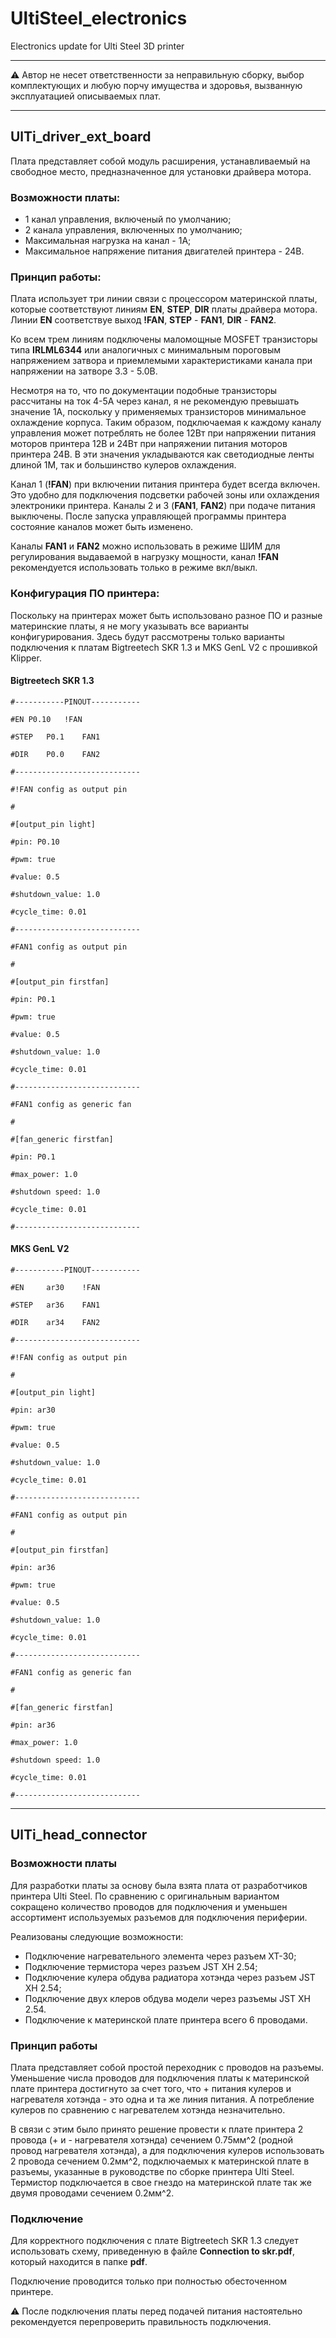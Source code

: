 # UltiSteel_electronics
Electronics update for Ulti Steel 3D printer

------

:warning: Автор не несет ответственности за неправильную сборку, выбор комплектующих и любую порчу имущества и здоровья, вызванную эксплуатацией описываемых плат.

------

## UlTi_driver_ext_board

Плата представляет собой модуль расширения, устанавливаемый на свободное место, предназначенное для установки драйвера мотора.

### Возможности платы:

- 1 канал управления, включеный по умолчанию;
- 2 канала управления, включенных по умолчанию;
- Максимальная нагрузка на канал - 1А;
- Максимальное напряжение питания  двигателей принтера  - 24В.

### Принцип работы:

Плата использует три линии связи с процессором материнской платы, которые соответствуют линиям **EN**, **STEP**, **DIR** платы драйвера мотора. Линии **EN** соответствуе выход **!FAN**, **STEP** - **FAN1**, **DIR** - **FAN2**. 

Ко всем трем линиям подключены маломощные MOSFET транзисторы типа **IRLML6344** или аналогичных с минимальным пороговым напряжением затвора и приемлемыми характеристиками канала при напряжении на затворе 3.3 - 5.0В.

Несмотря на то, что по документации подобные транзисторы рассчитаны на ток 4-5А через канал, я не рекомендую превышать значение 1А, поскольку у применяемых транзисторов минимальное охлаждение корпуса. Таким образом, подключаемая к каждому каналу управления может потреблять не более 12Вт при напряжении питания моторов принтера 12В и 24Вт при напряжении питания моторов принтера 24В. В эти значения укладываются как светодиодные ленты длиной 1М, так и большинство кулеров охлаждения.

Канал 1 (**!FAN**) при включении питания принтера будет всегда включен. Это удобно для подключения подсветки рабочей зоны или охлаждения электроники принтера. Каналы 2 и 3 (**FAN1**, **FAN2**) при подаче питания выключены. После запуска управляющей программы принтера состояние каналов может быть изменено.

Каналы **FAN1** и **FAN2** можно использовать в режиме ШИМ для регулирования выдаваемой в нагрузку мощности, канал **!FAN** рекомендуется использовать только в режиме вкл/выкл.

### Конфигурация ПО принтера:

Поскольку на принтерах может быть использовано разное ПО и разные материнские платы, я не могу указывать все варианты конфигурирования. Здесь будут рассмотрены только варианты подключения к платам Bigtreetech SKR 1.3 и MKS GenL V2 с прошивкой Klipper. 

#### Bigtreetech SKR 1.3

```
#-----------PINOUT-----------

#EN	P0.10	!FAN

#STEP	P0.1	FAN1

#DIR	P0.0	FAN2

#----------------------------

#!FAN config as output pin

#

#[output_pin light]

#pin: P0.10

#pwm: true

#value: 0.5

#shutdown_value: 1.0

#cycle_time: 0.01

#----------------------------

#FAN1 config as output pin

#

#[output_pin firstfan]

#pin: P0.1

#pwm: true

#value: 0.5

#shutdown_value: 1.0

#cycle_time: 0.01

#----------------------------

#FAN1 config as generic fan

#

#[fan_generic firstfan]

#pin: P0.1

#max_power: 1.0

#shutdown speed: 1.0

#cycle_time: 0.01

#----------------------------
```


#### MKS GenL V2

```
#-----------PINOUT-----------

#EN		ar30	!FAN

#STEP	ar36	FAN1

#DIR	ar34	FAN2

#----------------------------

#!FAN config as output pin

#

#[output_pin light]

#pin: ar30

#pwm: true

#value: 0.5

#shutdown_value: 1.0

#cycle_time: 0.01

#----------------------------

#FAN1 config as output pin

#

#[output_pin firstfan]

#pin: ar36

#pwm: true

#value: 0.5

#shutdown_value: 1.0

#cycle_time: 0.01

#----------------------------

#FAN1 config as generic fan

#

#[fan_generic firstfan]

#pin: ar36

#max_power: 1.0

#shutdown speed: 1.0

#cycle_time: 0.01

#----------------------------
```

------

## UlTi_head_connector

### Возможности платы

Для разработки платы за основу была взята плата от разработчиков принтера Ulti Steel. По сравнению с оригинальным вариантом сокращено количество проводов для подключения и уменьшен ассортимент используемых разъемов для подключения периферии.

Реализованы следующие возможности:

- Подключение нагревательного элемента через разъем XT-30;
- Подключение термистора через разъем JST XH 2.54;
- Подключение кулера обдува радиатора хотэнда через разъем JST XH 2.54;
- Подключение двух клеров обдува модели через разъемы JST XH 2.54.
- Подключение к материнской плате принтера всего 6 проводами.

### Принцип работы

Плата представляет собой простой переходник с проводов на разъемы. Уменьшение числа проводов для подключения платы к материнской плате принтера достигнуто за счет того, что + питания кулеров и нагревателя хотэнда - это одна и та же линия питания. А потребление кулеров по сравнению с нагревателем хотэнда незначительно. 

В связи с этим было принято решение провести к плате принтера 2 провода (+ и - нагревателя хотэнда) сечением 0.75мм^2 (родной провод нагревателя хотэнда), а для подключения кулеров использовать 2 провода сечением 0.2мм^2, подключаемых к материнской плате в разъемы, указанные в руководстве по сборке принтера Ulti Steel. Термистор подключается в свое гнездо на материнской плате так же двумя проводами сечением 0.2мм^2. 

### Подключение

Для корректного подключения с плате Bigtreetech SKR 1.3 следует использовать схему, приведенную в файле **Connection to skr.pdf**, который находится в папке **pdf**.

Подключение проводится только при полностью обесточенном принтере.

:warning: ​После подключения платы перед подачей питания настоятельно рекомендуется перепроверить правильность подключения.